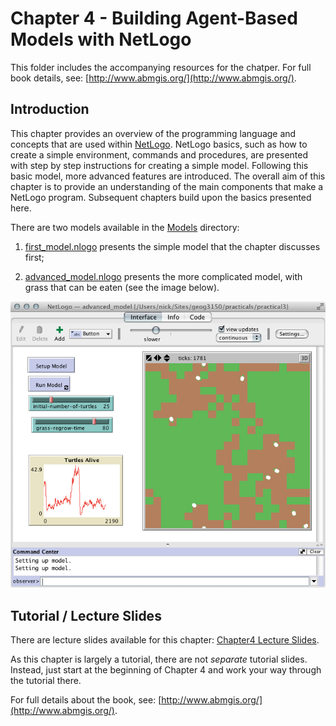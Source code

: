# Chapter 4 - Building Agent-Based Models with NetLogo

This folder includes the accompanying resources for the chatper. For full book details, see: [http://www.abmgis.org/](http://www.abmgis.org/).

## Introduction

This chapter provides an overview of the programming language and concepts that are used within [NetLogo](https://ccl.northwestern.edu/netlogo/). NetLogo basics, such as how to create a simple environment, commands and procedures, are presented with step by step instructions for creating a simple model. Following this basic model, more advanced features are introduced. The overall aim of this chapter is to provide an understanding of the main components that make a NetLogo program. Subsequent chapters build upon the basics presented here.

There are two models available in the [Models](./Models) directory:

 1. [first_model.nlogo](./Models/first_model.nlogo) presents the simple model that the chapter discusses first;

 2. [advanced_model.nlogo](./Models/advanced_model.nlogo) presents the more complicated model, with grass that can be eaten (see the image below).

<img src="./Models/advanced_model_figure.png" alt="A picture of the advanced model" />

## Tutorial / Lecture Slides

There are lecture slides available for this chapter: [Chapter4 Lecture Slides](./Chapter4-LectureAndTutorial.pptx).

As this chapter is largely a tutorial, there are not _separate_ tutorial slides. Instead, just start at the beginning of Chapter 4 and work your way through the tutorial there.

For full details about the book, see: [http://www.abmgis.org/](http://www.abmgis.org/).

